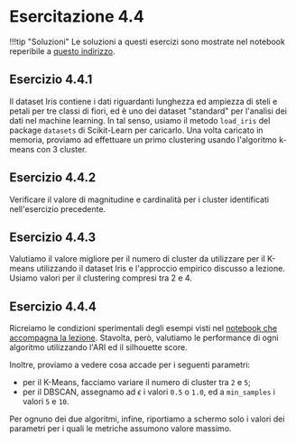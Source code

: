 # Esercitazione 4.4

!!!tip "Soluzioni"
	Le soluzioni a questi esercizi sono mostrate nel notebook reperibile a [questo indirizzo](https://github.com/anhelus/pcs-exercises/blob/master/02_ml/04_clustering/exercises.ipynb).

## Esercizio 4.4.1

Il dataset Iris contiene i dati riguardanti lunghezza ed ampiezza di steli e petali per tre classi di fiori, ed è uno dei dataset "standard" per l'analisi dei dati nel machine learning. In tal senso, usiamo il metodo `load_iris` del package `datasets` di Scikit-Learn per caricarlo. Una volta caricato in memoria, proviamo ad effettuare un primo clustering usando l'algoritmo k-means con 3 cluster.

## Esercizio 4.4.2

Verificare il valore di magnitudine e cardinalità per i cluster identificati nell'esercizio precedente.

## Esercizio 4.4.3

Valutiamo il valore migliore per il numero di cluster da utilizzare per il K-means utilizzando il dataset Iris e l'approccio empirico discusso a lezione. Usiamo valori per il clustering compresi tra 2 e 4.

## Esercizio 4.4.4

Ricreiamo le condizioni sperimentali degli esempi visti nel [notebook che accompagna la lezione](https://github.com/anhelus/pcs-exercises/blob/master/02_ml/04_clustering/02_clustering.ipynb). Stavolta, però, valutiamo le performance di ogni algoritmo utilizzando l'ARI ed il silhouette score.

Inoltre, proviamo a vedere cosa accade per i seguenti parametri:

* per il K-Means, facciamo variare il numero di cluster tra `2` e `5`;
* per il DBSCAN, assegnamo ad $\epsilon$ i valori `0.5` o `1.0`, ed a `min_samples` i valori `5` e `10`.

Per ognuno dei due algoritmi, infine, riportiamo a schermo solo i valori dei parametri per i quali le metriche assumono valore massimo.

